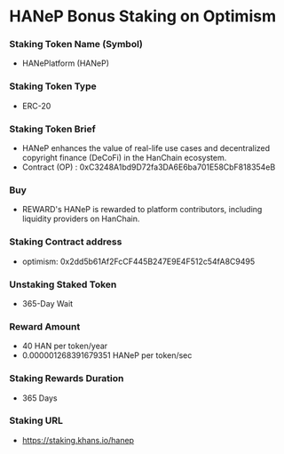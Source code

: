 # HANeP Bonus Staking on Optimism

### Staking Token Name (Symbol)
- HANePlatform (HANeP)

### Staking Token Type
- ERC-20

### Staking Token Brief
- HANeP enhances the value of real-life use cases and decentralized copyright finance (DeCoFi) in the HanChain ecosystem.
- Contract (OP) : 0xC3248A1bd9D72fa3DA6E6ba701E58CbF818354eB

### Buy
- REWARD's HANeP is rewarded to platform contributors, including liquidity providers on HanChain.

### Staking Contract address
- optimism: 0x2dd5b61Af2FcCF445B247E9E4F512c54fA8C9495

### Unstaking Staked Token
- 365-Day Wait

### Reward Amount
- 40 HAN per token/year
- 0.000001268391679351 HANeP per token/sec

### Staking Rewards Duration
- 365 Days

### Staking URL
- https://staking.khans.io/hanep
